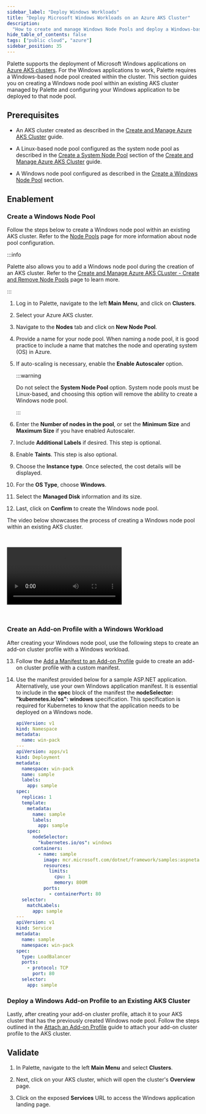 ```yaml
---
sidebar_label: "Deploy Windows Workloads"
title: "Deploy Microsoft Windows Workloads on an Azure AKS Cluster"
description:
  "How to create and manage Windows Node Pools and deploy a Windows-based application on an Azure AKS Cluster."
hide_table_of_contents: false
tags: ["public cloud", "azure"]
sidebar_position: 35
---
```


Palette supports the deployment of Microsoft Windows applications on [Azure AKS clusters](../azure/aks.md). For the
Windows applications to work, Palette requires a Windows-based node pool created within the cluster. This section guides
you on creating a Windows node pool within an existing AKS cluster managed by Palette and configuring your Windows
application to be deployed to that node pool.

## Prerequisites

- An AKS cluster created as described in the [Create and Manage Azure AKS Cluster](./aks.md) guide.

- A Linux-based node pool configured as the system node pool as described in the
  [Create a System Node Pool](../azure/aks.md#create-a-system-node-pool) section of the
  [Create and Manage Azure AKS Cluster](../azure/aks.md) guide.

- A Windows node pool configured as described in the [Create a Windows Node Pool](#create-a-windows-node-pool) section.

## Enablement

### Create a Windows Node Pool

Follow the steps below to create a Windows node pool within an existing AKS cluster. Refer to the
[Node Pools](../../cluster-management/node-pool.md) page for more information about node pool configuration.

:::info

Palette also allows you to add a Windows node pool during the creation of an AKS cluster. Refer to the
[Create and Manage Azure AKS CLuster - Create and Remove Node Pools](./aks#create-and-remove-node-pools) page to learn
more.

:::

1. Log in to Palette, navigate to the left **Main Menu**, and click on **Clusters**.

2. Select your Azure AKS cluster.

3. Navigate to the **Nodes** tab and click on **New Node Pool**.

4. Provide a name for your node pool. When naming a node pool, it is good practice to include a name that matches the
   node and operating system (OS) in Azure.

5. If auto-scaling is necessary, enable the **Enable Autoscaler** option.

   :::warning

   Do not select the **System Node Pool** option. System node pools must be Linux-based, and choosing this option will
   remove the ability to create a Windows node pool.

   :::

6. Enter the **Number of nodes in the pool**, or set the **Minimum Size** and **Maximum Size** if you have enabled
   Autoscaler.

7. Include **Additional Labels** if desired. This step is optional.

8. Enable **Taints**. This step is also optional.

9. Choose the **Instance type**. Once selected, the cost details will be displayed.

10. For the **OS Type**, choose **Windows**.

11. Select the **Managed Disk** information and its size.

12. Last, click on **Confirm** to create the Windows node pool.

The video below showcases the process of creating a Windows node pool within an existing AKS cluster.

<br />

<Video title="add-windows-node-pool" src="/videos/clusters/public-cloud/azure/add-windows-node-pool.mp4"></Video>

<br />

### Create an Add-on Profile with a Windows Workload

After creating your Windows node pool, use the following steps to create an add-on cluster profile with a Windows
workload.

13. Follow the
    [Add a Manifest to an Add-on Profile](../../../profiles/cluster-profiles/create-cluster-profiles/create-addon-profile/create-manifest-addon.md#add-manifest-to-add-on-profile)
    guide to create an add-on cluster profile with a custom manifest.

14. Use the manifest provided below for a sample ASP.NET application. Alternatively, use your own Windows application
    manifest. It is essential to include in the **spec** block of the manifest the **nodeSelector: "kubernetes.io/os":
    windows** specification. This specification is required for Kubernetes to know that the application needs to be
    deployed on a Windows node.

    ```yaml {20-22}
    apiVersion: v1
    kind: Namespace
    metadata:
      name: win-pack
    ---
    apiVersion: apps/v1
    kind: Deployment
    metadata:
      namespace: win-pack
      name: sample
      labels:
        app: sample
    spec:
      replicas: 1
      template:
        metadata:
          name: sample
          labels:
            app: sample
        spec:
          nodeSelector:
            "kubernetes.io/os": windows
          containers:
            - name: sample
              image: mcr.microsoft.com/dotnet/framework/samples:aspnetapp
              resources:
                limits:
                  cpu: 1
                  memory: 800M
              ports:
                - containerPort: 80
      selector:
        matchLabels:
          app: sample
    ---
    apiVersion: v1
    kind: Service
    metadata:
      name: sample
      namespace: win-pack
    spec:
      type: LoadBalancer
      ports:
        - protocol: TCP
          port: 80
      selector:
        app: sample
    ```

### Deploy a Windows Add-on Profile to an Existing AKS Cluster

Lastly, after creating your add-on cluster profile, attach it to your AKS cluster that has the previously created
Windows node pool. Follow the steps outlined in the
[Attach an Add-on Profile](../../../clusters/imported-clusters/attach-add-on-profile.md#attach-an-add-on-profile) guide
to attach your add-on cluster profile to the AKS cluster.

## Validate

1. In Palette, navigate to the left **Main Menu** and select **Clusters**.

2. Next, click on your AKS cluster, which will open the cluster's **Overview** page.

3. Click on the exposed **Services** URL to access the Windows application landing page.

